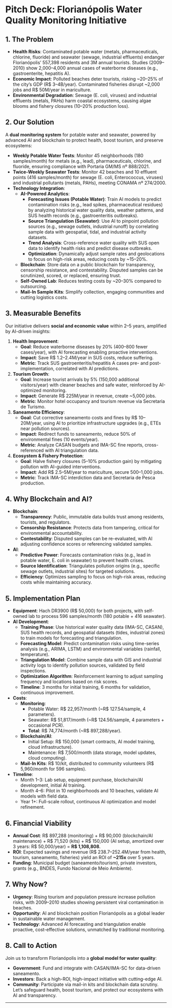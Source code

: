 # Pitch Deck: Florianópolis Water Quality Monitoring Initiative

## 1. The Problem
- **Health Risks**: Contaminated potable water (metals, pharmaceuticals, chlorine, fluoride) and seawater (sewage, industrial effluents) endanger Florianópolis’ 557,398 residents and 3M annual tourists. Studies (2009–2010) show 2,000–4,000 annual cases of waterborne diseases (e.g., gastroenterite, hepatitis A).
- **Economic Impact**: Polluted beaches deter tourists, risking ~20–25% of the city’s GDP (R$ 3–4B/year). Contaminated fisheries disrupt ~2,000 jobs and R$ 50M/year in mariculture.
- **Environmental Degradation**: Sewage (E. coli, viruses) and industrial effluents (metals, PAHs) harm coastal ecosystems, causing algae blooms and fishery closures (10–20% production loss).

## 2. Our Solution
A **dual monitoring system** for potable water and seawater, powered by advanced AI and blockchain to protect health, boost tourism, and preserve ecosystems:
- **Weekly Potable Water Tests**: Monitor 45 neighborhoods (180 samples/month) for metals (e.g., lead), pharmaceuticals, chlorine, and fluoride, ensuring compliance with Portaria GM/MS nº 888/2021.
- **Twice-Weekly Seawater Tests**: Monitor 42 beaches and 10 effluent points (416 samples/month) for sewage (E. coli, Enterococcus, viruses) and industrial pollutants (metals, PAHs), meeting CONAMA nº 274/2000.
- **Technology Integration**:
  - **AI-Powered Analytics**:
    - **Forecasting Issues (Potable Water)**: Train AI models to predict contamination risks (e.g., lead spikes, pharmaceutical residues) by analyzing historical water quality data, weather patterns, and SUS health records (e.g., gastroenteritis outbreaks).
    - **Source Triangulation (Seawater)**: Use AI to pinpoint pollution sources (e.g., sewage outlets, industrial runoff) by correlating sample data with geospatial, tidal, and industrial activity datasets.
    - **Trend Analysis**: Cross-reference water quality with SUS open data to identify health risks and predict disease outbreaks.
    - **Optimization**: Dynamically adjust sample rates and geolocations to focus on high-risk areas, reducing costs by ~15–20%.
  - **Blockchain**: Store data on a public blockchain for transparency, censorship resistance, and contestability. Disputed samples can be scrutinized, scored, or replaced, ensuring trust.
  - **Self-Owned Lab**: Reduces testing costs by ~20–30% compared to outsourcing.
  - **Mail-In Sample Kits**: Simplify collection, engaging communities and cutting logistics costs.

## 3. Measurable Benefits
Our initiative delivers **social and economic value** within 2–5 years, amplified by AI-driven insights:
1. **Health Improvement**:
   - **Goal**: Reduce waterborne diseases by 20% (400–800 fewer cases/year), with AI forecasting enabling proactive interventions.
   - **Impact**: Save R$ 1.2–2.4M/year in SUS costs, reduce suffering.
   - **Metric**: Track SUS gastroenteritis/hepatitis A cases pre- and post-implementation, correlated with AI predictions.
2. **Tourism Growth**:
   - **Goal**: Increase tourist arrivals by 5% (150,000 additional visitors/year) with cleaner beaches and safe water, reinforced by AI-optimized monitoring.
   - **Impact**: Generate R$ 225M/year in revenue, create ~5,000 jobs.
   - **Metric**: Monitor hotel occupancy and tourism revenue via Secretaria de Turismo.
3. **Saneamento Efficiency**:
   - **Goal**: Cut corrective saneamento costs and fines by R$ 10–20M/year, using AI to prioritize infrastructure upgrades (e.g., ETEs near pollution sources).
   - **Impact**: Redirect funds to saneamento, reduce 50% of environmental fines (10 events/year).
   - **Metric**: Analyze CASAN budgets and IMA-SC fine reports, cross-referenced with AI triangulation data.
4. **Ecosystem & Fishery Protection**:
   - **Goal**: Halve fishery closures (5–10% production gain) by mitigating pollution with AI-guided interventions.
   - **Impact**: Add R$ 2.5–5M/year to mariculture, secure 500–1,000 jobs.
   - **Metric**: Track IMA-SC interdiction data and Secretaria de Pesca production.

## 4. Why Blockchain and AI?
- **Blockchain**:
  - **Transparency**: Public, immutable data builds trust among residents, tourists, and regulators.
  - **Censorship Resistance**: Protects data from tampering, critical for environmental accountability.
  - **Contestability**: Disputed samples can be re-evaluated, with AI adjusting confidence scores or referencing validated samples.
- **AI**:
  - **Predictive Power**: Forecasts contamination risks (e.g., lead in potable water, E. coli in seawater) to prevent health crises.
  - **Source Identification**: Triangulates pollution origins (e.g., specific sewage outlets, industrial sites) for targeted solutions.
  - **Efficiency**: Optimizes sampling to focus on high-risk areas, reducing costs while maintaining accuracy.

## 5. Implementation Plan
- **Equipment**: Hach DR3900 (R$ 50,000) for both projects, with self-owned lab to process 596 samples/month (180 potable + 416 seawater).
- **AI Development**:
  - **Training Phase**: Use historical water quality data (IMA-SC, CASAN), SUS health records, and geospatial datasets (tides, industrial zones) to train models for forecasting and triangulation.
  - **Forecasting Model**: Predict contamination risks using time-series analysis (e.g., ARIMA, LSTM) and environmental variables (rainfall, temperature).
  - **Triangulation Model**: Combine sample data with GIS and industrial activity logs to identify pollution sources, validated by field inspections.
  - **Optimization Algorithm**: Reinforcement learning to adjust sampling frequency and locations based on risk scores.
  - **Timeline**: 3 months for initial training, 6 months for validation, continuous improvement.
- **Costs**:
  - **Monitoring**:
    - Potable Water: R$ 22,957/month (~R$ 127.54/sample, 4 parameters).
    - Seawater: R$ 51,817/month (~R$ 124.56/sample, 4 parameters + occasional PCR).
    - **Total**: R$ 74,774/month (~R$ 897,288/year).
  - **Blockchain/AI**:
    - Initial Setup: R$ 150,000 (smart contracts, AI model training, cloud infrastructure).
    - Maintenance: R$ 7,500/month (data storage, model updates, cloud computing).
  - **Mail-In Kits**: R$ 10/kit, distributed to community volunteers (R$ 5,960/month for 596 samples).
- **Timeline**:
  - Month 1–3: Lab setup, equipment purchase, blockchain/AI development, initial AI training.
  - Month 4–6: Pilot in 10 neighborhoods and 10 beaches, validate AI models with field data.
  - Year 1+: Full-scale rollout, continuous AI optimization and model refinement.

## 6. Financial Viability
- **Annual Cost**: R$ 897,288 (monitoring) + R$ 90,000 (blockchain/AI maintenance) + R$ 71,520 (kits) + R$ 150,000 (AI setup, amortized over 3 years: R$ 50,000/year) = **R$ 1,108,808**.
- **ROI**: Expected savings and revenue (R$ 238.7–252.4M/year from health, tourism, saneamento, fisheries) yield an ROI of **~215x** over 5 years.
- **Funding**: Municipal budget (saneamento/tourism), private investors, grants (e.g., BNDES, Fundo Nacional de Meio Ambiente).

## 7. Why Now?
- **Urgency**: Rising tourism and population pressure increase pollution risks, with 2009–2010 studies showing persistent viral contamination in beaches.
- **Opportunity**: AI and blockchain position Florianópolis as a global leader in sustainable water management.
- **Technology**: Advanced AI forecasting and triangulation enable proactive, cost-effective solutions, unmatched by traditional monitoring.

## 8. Call to Action
Join us to transform Florianópolis into a **global model for water quality**:
- **Government**: Fund and integrate with CASAN/IMA-SC for data-driven saneamento.
- **Investors**: Back a high-ROI, high-impact initiative with cutting-edge AI.
- **Community**: Participate via mail-in kits and blockchain data scrutiny.
Let’s safeguard health, boost tourism, and protect our ecosystems with AI and transparency.

---
